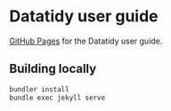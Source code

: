 # Datatidy user guide

[GitHub Pages](https://pages.github.com/) for the Datatidy user guide.

## Building locally

```sh
bundler install
bundle exec jekyll serve
```
